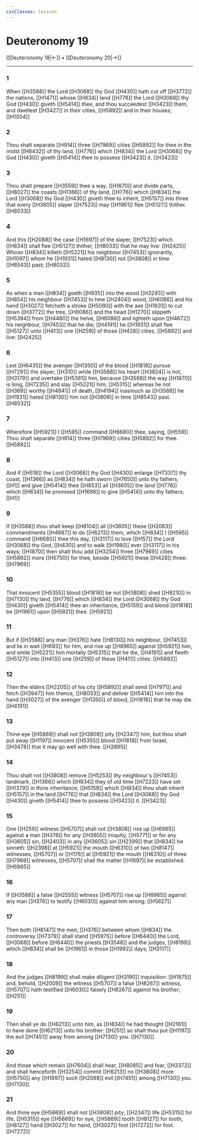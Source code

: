 ```yaml
---
cssClasses: lexicon
---
```

# Deuteronomy 19

[[Deuteronomy 18|←]] • [[Deuteronomy 20|→]]

---

### 1
When [[H3588]] the Lord [[H3068]] thy God [[H430]] hath cut off [[H3772]] the nations, [[H1471]] whose [[H834]] land [[H776]] the Lord [[H3068]] thy God [[H430]] giveth [[H5414]] thee, and thou succeedest [[H3423]] them, and dwellest [[H3427]] in their cities, [[H5892]] and in their houses; [[H1004]]

### 2
Thou shalt separate [[H914]] three [[H7969]] cities [[H5892]] for thee in the midst [[H8432]] of thy land, [[H776]] which [[H834]] the Lord [[H3068]] thy God [[H430]] giveth [[H5414]] thee to possess [[H3423]] it. [[H3423]]

### 3
Thou shalt prepare [[H3559]] thee a way, [[H1870]] and divide parts, [[H8027]] the coasts [[H1366]] of thy land, [[H776]] which [[H834]] the Lord [[H3068]] thy God [[H430]] giveth thee to inherit, [[H5157]] into three that every [[H3605]] slayer [[H7523]] may [[H1961]] flee [[H5127]] thither. [[H8033]]

### 4
And this [[H2088]] the case [[H1697]] of the slayer, [[H7523]] which [[H834]] shall flee [[H5127]] thither, [[H8033]] that he may live: [[H2425]] Whoso [[H834]] killeth [[H5221]] his neighbour [[H7453]] ignorantly, [[H1097]] whom he [[H1931]] hated [[H8130]] not [[H3808]] in time [[H8543]] past; [[H8032]]

### 5
As when a man [[H834]] goeth [[H935]] into the wood [[H3293]] with [[H854]] his neighbour [[H7453]] to hew [[H2404]] wood, [[H6086]] and his hand [[H3027]] fetcheth a stroke [[H5080]] with the axe [[H1631]] to cut down [[H3772]] the tree, [[H6086]] and the head [[H1270]] slippeth [[H5394]] from [[H4480]] the helve, [[H6086]] and lighteth upon [[H4672]] his neighbour, [[H7453]] that he die; [[H4191]] he [[H1931]] shall flee [[H5127]] unto [[H413]] one [[H259]] of those [[H428]] cities, [[H5892]] and live: [[H2425]]

### 6
Lest [[H6435]] the avenger [[H1350]] of the blood [[H1818]] pursue [[H7291]] the slayer, [[H310]] while [[H3588]] his heart [[H3824]] is hot, [[H3179]] and overtake [[H5381]] him, because [[H3588]] the way [[H1870]] is long, [[H7235]] and slay [[H5221]] him; [[H5315]] whereas he not [[H369]] worthy [[H4941]] of death, [[H4194]] inasmuch as [[H3588]] he [[H1931]] hated [[H8130]] him not [[H3808]] in time [[H8543]] past. [[H8032]]

### 7
Wherefore [[H5921]] I [[H595]] command [[H6680]] thee, saying, [[H559]] Thou shalt separate [[H914]] three [[H7969]] cities [[H5892]] for thee. [[H5892]]

### 8
And if [[H518]] the Lord [[H3068]] thy God [[H430]] enlarge [[H7337]] thy coast, [[H1366]] as [[H834]] he hath sworn [[H7650]] unto thy fathers, [[H1]] and give [[H5414]]  thee [[H853]] all [[H3605]] the land [[H776]] which [[H834]] he promised [[H1696]] to give [[H5414]] unto thy fathers; [[H1]]

### 9
If [[H3588]] thou shalt keep [[H8104]] all [[H3605]] these [[H2063]] commandments [[H4687]] to do [[H6213]] them, which [[H834]] I [[H595]] command [[H6680]] thee this day, [[H3117]] to love [[H157]] the Lord [[H3068]] thy God, [[H430]] and to walk [[H1980]] ever [[H3117]] in his ways; [[H1870]] then shalt thou add [[H3254]] three [[H7969]] cities [[H5892]] more [[H5750]] for thee, beside [[H5921]] these [[H428]] three: [[H7969]]

### 10
That innocent [[H5355]] blood [[H1818]] be not [[H3808]] shed [[H8210]] in [[H7130]] thy land, [[H776]] which [[H834]] the Lord [[H3068]] thy God [[H430]] giveth [[H5414]] thee an inheritance, [[H5159]] and blood [[H1818]] be [[H1961]] upon [[H5921]] thee. [[H5921]]

### 11
But if [[H3588]] any man [[H376]] hate [[H8130]] his neighbour, [[H7453]] and lie in wait [[H693]] for him, and rise up [[H6965]] against [[H5921]] him, and smite [[H5221]] him mortally [[H5315]] that he die, [[H4191]] and fleeth [[H5127]] into [[H413]] one [[H259]] of these [[H411]] cities: [[H5892]]

### 12
Then the elders [[H2205]] of his city [[H5892]] shall send [[H7971]] and fetch [[H3947]] him thence, [[H8033]] and deliver [[H5414]] him into the hand [[H3027]] of the avenger [[H1350]] of blood, [[H1818]] that he may die. [[H4191]]

### 13
Thine eye [[H5869]] shall not [[H3808]] pity [[H2347]] him, but thou shalt put away [[H1197]] innocent [[H5355]] blood [[H1818]] from Israel, [[H3478]] that it may go well with thee. [[H2895]]

### 14
Thou shalt not [[H3808]] remove [[H5253]] thy neighbour's [[H7453]] landmark, [[H1366]] which [[H834]] they of old time [[H7223]] have set [[H1379]] in thine inheritance, [[H5159]] which [[H834]] thou shalt inherit [[H5157]] in the land [[H776]] that [[H834]] the Lord [[H3068]] thy God [[H430]] giveth [[H5414]] thee to possess [[H3423]] it. [[H3423]]

### 15
One [[H259]] witness [[H5707]] shall not [[H3808]] rise up [[H6965]] against a man [[H376]] for any [[H3605]] iniquity, [[H5771]] or for any [[H3605]] sin, [[H2403]] in any [[H3605]] sin [[H2399]] that [[H834]] he sinneth: [[H2398]] at [[H5921]] the mouth [[H6310]] of two [[H8147]] witnesses, [[H5707]] or [[H176]] at [[H5921]] the mouth [[H6310]] of three [[H7969]] witnesses, [[H5707]] shall the matter [[H1697]] be established. [[H6965]]

### 16
If [[H3588]] a false [[H2555]] witness [[H5707]] rise up [[H6965]] against any man [[H376]] to testify [[H6030]] against him wrong; [[H5627]]

### 17
Then both [[H8147]] the men, [[H376]] between whom [[H834]] the controversy [[H7379]] shall stand [[H5975]] before [[H6440]] the Lord, [[H3068]] before [[H6440]] the priests [[H3548]] and the judges, [[H8199]] which [[H834]] shall be [[H1961]] in those [[H1992]] days; [[H3117]]

### 18
And the judges [[H8199]] shall make diligent [[H3190]] inquisition: [[H1875]] and, behold, [[H2009]] the witness [[H5707]] a false [[H8267]] witness, [[H5707]] hath testified [[H6030]] falsely [[H8267]] against his brother; [[H251]]

### 19
Then shall ye do [[H6213]] unto him, as [[H834]] he had thought [[H2161]] to have done [[H6213]] unto his brother: [[H251]] so shalt thou put [[H1197]] the evil [[H7451]] away from among [[H7130]] you. [[H7130]]

### 20
And those which remain [[H7604]] shall hear, [[H8085]] and fear, [[H3372]] and shall henceforth [[H3254]] commit [[H6213]] no [[H3808]] more [[H5750]] any [[H1697]] such [[H2088]] evil [[H7451]] among [[H7130]] you. [[H7130]]

### 21
And thine eye [[H5869]] shall not [[H3808]] pity; [[H2347]] life [[H5315]] for life, [[H5315]] eye [[H5869]] for eye, [[H5869]] tooth [[H8127]] for tooth, [[H8127]] hand [[H3027]] for hand, [[H3027]] foot [[H7272]] for foot. [[H7272]]